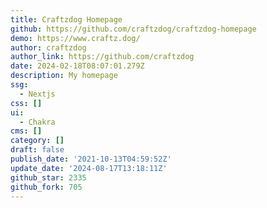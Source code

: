 ```yaml
---
title: Craftzdog Homepage
github: https://github.com/craftzdog/craftzdog-homepage
demo: https://www.craftz.dog/
author: craftzdog
author_link: https://github.com/craftzdog
date: 2024-02-18T08:07:01.279Z
description: My homepage
ssg:
  - Nextjs
css: []
ui:
  - Chakra
cms: []
category: []
draft: false
publish_date: '2021-10-13T04:59:52Z'
update_date: '2024-08-17T13:18:11Z'
github_star: 2335
github_fork: 705
---
```

